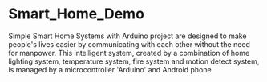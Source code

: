 # Smart_Home_Demo
 Simple Smart Home Systems with Arduino project are designed to make people's lives easier by communicating with each other without the need for manpower. This intelligent system, created by a combination of home lighting system, temperature system, fire system and motion detect system, is managed by a microcontroller 'Arduino' and Android phone 
